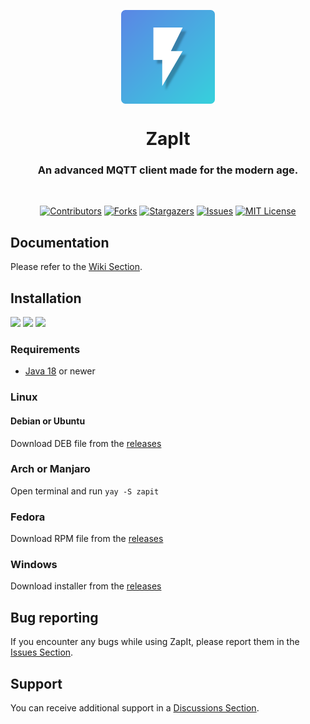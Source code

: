 <p align="center">
    <img align="center" src="./assets/icon.svg" height="150px">
</p>

<h1 align="center">ZapIt</h1>
<h3 align="center">An advanced MQTT client made for the modern age.</h3>
<br>

<div align="center">

[![Contributors][contributors-shield]][contributors-url]
[![Forks][forks-shield]][forks-url]
[![Stargazers][stars-shield]][stars-url]
[![Issues][issues-shield]][issues-url]
[![MIT License][license-shield]][license-url]

</div>

## Documentation
Please refer to the [Wiki Section][wiki-url].

## Installation
![][linux-shield]
![][windows-shield]
![][macos-shield]

### Requirements
- [Java 18](https://jdk.java.net/18) or newer

### Linux
#### Debian or Ubuntu
Download DEB file from the [releases][releases-url]
### Arch or Manjaro
Open terminal and run `yay -S zapit`
### Fedora
Download RPM file from the [releases][releases-url]

### Windows
Download installer from the [releases][releases-url]

## Bug reporting
If you encounter any bugs while using ZapIt, please report them in the [Issues Section][issues-url].

## Support
You can receive additional support in a [Discussions Section][discussions-url].

[contributors-shield]: https://img.shields.io/github/contributors/chocoearly44/ZapIt.svg?style=for-the-badge
[forks-shield]: https://img.shields.io/github/forks/chocoearly44/ZapIt.svg?style=for-the-badge
[stars-shield]: https://img.shields.io/github/stars/chocoearly44/ZapIt.svg?style=for-the-badge
[issues-shield]: https://img.shields.io/github/issues/chocoearly44/ZapIt.svg?style=for-the-badge
[license-shield]: https://img.shields.io/github/license/chocoearly44/ZapIt.svg?style=for-the-badge

[linux-shield]: https://img.shields.io/badge/Linux-Yes-green?style=for-the-badge&logo=linux
[windows-shield]: https://img.shields.io/badge/Windows-Yes-green?style=for-the-badge&logo=windows
[macos-shield]: https://img.shields.io/badge/MacOs-Not%20yet-red?style=for-the-badge&logo=apple

[contributors-url]: https://github.com/chocoearly44/ZapIt/graphs/contributors
[forks-url]: https://github.com/chocoearly44/ZapIt/network/members
[stars-url]: https://github.com/chocoearly44/ZapIt/stargazers
[issues-url]: https://github.com/chocoearly44/ZapIt/issues
[license-url]: https://github.com/chocoearly44/ZapIt/blob/master/LICENSE
[wiki-url]: https://github.com/chocoearly44/ZapIt/wiki
[releases-url]: https://github.com/chocoearly44/ZapIt/releases
[discussions-url]: https://github.com/chocoearly44/ZapIt/discussions
